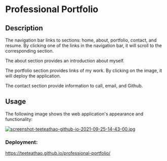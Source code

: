 # Professional Portfolio

## Description

The navigation bar links to sections: home, about, portfolio, contact, and resume. By clicking one of the links in the navigation bar, it will scroll to the corresponding section.

The about section provides an introduction about myself.

The portfolio section provides links of my work. By clicking on the image, it will deploy the application.

The contact section provide information to call, email, and Github.

## Usage

The following image shows the web application's appearance and functionality:

[![screenshot-teeteathao-github-io-2021-09-25-14-43-00.jpg](https://i.postimg.cc/7PKCHhWC/screenshot-teeteathao-github-io-2021-09-25-14-43-00.jpg)](https://postimg.cc/hh74MDgg)

### Deployment:
https://teeteathao.github.io/professional-portfolio/
